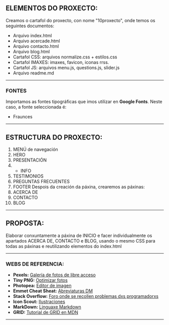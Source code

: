 ## ELEMENTOS DO PROXECTO:
Creamos o cartafol do proxecto, con nome "10proxecto", onde temos os seguintes documentos:
- Arquivo index.html
- Arquivo acercade.html
- Arquivo contacto.html
- Arquivo blog.html
- Cartafol CSS: arquivos normalize.css + estilos.css
- Cartafol IMAXES: imaxes, favicon, iconas rrss.
- Cartafol JS: arquivos menu.js, questions.js, slider.js
- Arquivo readme.md

---

### FONTES
 Importamos as fontes tipográficas que imos utilizar en **Google Fonts**. Neste caso, a fonte seleccionada é:
- Fraunces

---

## ESTRUCTURA DO PROXECTO:
1. MENÚ de navegación
2. HERO
3. PRESENTACIÓN
4. + INFO
5. TESTIMONIOS
6. PREGUNTAS FRECUENTES
7. FOOTER
Despois da creación da páxina, crearemos as páxinas:
8. ACERCA DE
9. CONTACTO
10. BLOG

---

## PROPOSTA:
Elaborar conxuntamente a páxina de INICIO e facer individualmente os apartados ACERCA DE, CONTACTO e BLOG, usando o mesmo CSS para todas as páxinas e reutilizando elementos do index.html

---

### WEBS DE REFERENCIA:
- **Pexels:** [Galería de fotos de libre acceso](https://www.pexels.com/es-es/)
- **Tiny PNG:** [Optimizar fotos](https://tinypng.com/)
- **Photopea:** [Editor de imagen](https://www.photopea.com/)
- **Emmet Cheat Sheat:** [Abreviaturas DM](https://docs.emmet.io/cheat-sheet/)
- **Stack Overflow:** [Foro onde se recollen problemas dxs programadorxs](https://stackoverflow.com/questions)
- **Icon Scout:** [Ilustraciones](https://iconscout.com/)
- **MarkDown:** [Linguaxe Markdown](https://markdown.es/)
- **GRID:** [Tutorial de GRID en MDN](https://developer.mozilla.org/en-US/docs/Web/CSS/CSS_grid_layout/Basic_concepts_of_grid_layout)

---
